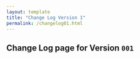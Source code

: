 ```yaml
---
layout: template
title: "Change Log Version 1"
permalink: /changelog01.html
---
```



## Change Log page for Version `001`

